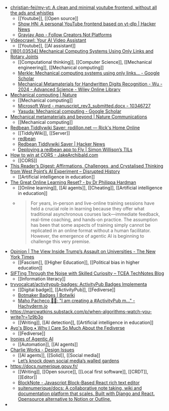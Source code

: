 - [christian-fei/my-yt: A clean and minimal youtube frontend, without all the ads and whistles](https://github.com/christian-fei/my-yt)
	- [[Youtube]], [[Open source]]
	- [Show HN: A personal YouTube frontend based on yt-dlp | Hacker News](https://news.ycombinator.com/item?id=43373242)
	- [Grayjay App - Follow Creators Not Platforms](https://grayjay.app/)
- [Videocrawl: Your AI Video Assistant](https://www.videocrawl.dev/)
	- [[Youtube]], [[AI assistant]]
- [[1801.03534] Mechanical Computing Systems Using Only Links and Rotary Joints](https://arxiv.org/abs/1801.03534)
	- [[Computational thinking]], [[Computer Science]], [[Mechanical engineering]], [[Mechanical computing]]
	- [Merkle: Mechanical computing systems using only links... - Google Scholar](https://scholar.google.com/scholar?cites=11138852137022289603&as_sdt=40005&sciodt=0,10&hl=en)
	- [Mechanical Metamaterials for Handwritten Digits Recognition - Wu - 2024 - Advanced Science - Wiley Online Library](https://advanced.onlinelibrary.wiley.com/doi/full/10.1002/advs.202308137)
- [Mechanical computing | Nature](https://www.nature.com/articles/s41586-021-03623-y)
	- [[Mechanical computing]]
	- [Microsoft Word - manuscript_rev3_submitted.docx - 10346727](https://par.nsf.gov/servlets/purl/10346727)
	- [Yasuda: Mechanical computing - Google Scholar](https://scholar.google.com/scholar?cites=15940368583074845719&as_sdt=40005&sciodt=0,10&hl=en)
- [Mechanical metamaterials and beyond | Nature Communications](https://www.nature.com/articles/s41467-023-41679-8)
	- [[Mechanical computing]]
- [Redbean Tiddlywiki Saver: rpdillon.net — Rick's Home Online](https://rpdillon.net/redbean-tiddlywiki-saver.html)
	- [[TiddlyWiki]], [[Server]]
	- [redbean](https://redbean.dev/)
	- [Redbean Tiddlywiki Saver | Hacker News](https://news.ycombinator.com/item?id=33670382)
	- [Deploying a redbean app to Fly | Simon Willison’s TILs](https://til.simonwillison.net/fly/redbean-on-fly)
- [How to win at CORS - JakeArchibald.com](https://jakearchibald.com/2021/cors/)
	- [[CORS]]
- [This Reader’s Digest: Affirmations, Challenges, and Crystalised Thinking from West Point’s AI Experiment – Disrupted History](https://disruptedhistory.com/2025/03/16/this-readers-digest-affirmations-challenges-and-crystalised-thinking-from-west-points-ai-experiment/)
	- [[Artificial intelligence in education]]
- [The Great Online Learning Reset? - by Dr Philippa Hardman](https://drphilippahardman.substack.com/p/the-great-online-learning-reset)
	- [[Online learning]], [[AI agents]], [[Cheating]], [[Artificial intelligence in education]]
	- >For years, in-person and live-online training sessions have held a crucial role in learning because they offer what traditional asynchronous courses lack—immediate feedback, real-time coaching, and hands-on practice. The assumption has been that some aspects of training simply cannot be replicated in an online format without a human facilitator. However, the emergence of agentic AI is beginning to challenge this very premise.
- [Opinion | The View Inside Trump’s Assault on Universities - The New York Times](https://www.nytimes.com/2025/03/16/opinion/university-defunding-trump-rufo.html?pvid=73DB886E-3753-41A5-B1B2-297D656CCAF0)
	- [[Fascism]], [[Higher Education]], [[Political bias in higher education]]
- [SIFTing Through the Noise with Skilled Curiosity – TCEA TechNotes Blog](https://blog.tcea.org/sifting-through-the-noise-with-skilled-curiosity/)
	- [[Information literacy]]
- [tryvocalcat/activitypub-badges: ActivityPub Badges Implementa](https://github.com/tryvocalcat/activitypub-badges)
	- [[Digital badge]], [[ActivityPub]], [[Fediverse]]
	- [Botmaker Badges | Botwiki](https://botwiki.org/projects/botmaker-badges/)
	- [Maho Pacheco 🦝🍻: "I am creating a #ActivityPub m…" - Hachyderm.io](https://hachyderm.io/@mapache/114169421621857524)
- https://marcwatkins.substack.com/p/when-algorithms-watch-you-write?r=1z9b3o
	- [[Writing]], [[AI detection]], [[Artificial intelligence in education]]
- [Ayo's Blog • Why I Care So Much About the Fediverse](https://ayos.blog/why-fediverse/)
	- [[Fediverse]]
- [Ironies of Agentic AI](https://matthewreinbold.com/2025/03/13/IroniesOfAgenticAI)
	- [[Automation]], [[AI agents]]
- [Charlie Works - Design Issues](https://www.w3.org/DesignIssues/Works.html)
	- [[AI agents]], [[Solid]], [[Social media]]
	- [Let’s knock down social media’s walled gardens](https://www.ft.com/content/79d2d19a-08df-48fc-9a6f-a9dbef58f642)
- https://docs.numerique.gouv.fr/
	- [[Writing]], [[Open source]], [[Local first software]], [[CRDT]], [[Editor]]
	- [BlockNote - Javascript Block-Based React rich text editor](https://www.blocknotejs.org/)
	- [suitenumerique/docs: A collaborative note taking, wiki and documentation platform that scales. Built with Django and React. Opensource alternative to Notion or Outline.](https://github.com/suitenumerique/docs)
-